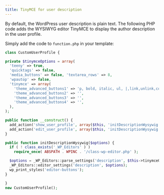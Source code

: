 ```yaml
---
title: TinyMCE for user description
---
```


By default, the WordPress user description is plain text. The following PHP code adds the WYSIWYG editor TinyMCE to
display the author description in the user profile.

Simply add the code to `function.php` in your template:

```php
class CustomUserProfile {

private $tinymceOptions = array(
  'teeny' => true,
  'quicktags' => false,
  'media_buttons' => false, 'textarea_rows' => 8,
  'wpautop' => false,
  'tinymce' => array(
    'theme_advanced_buttons1' => 'p, bold, italic, ul, |,link,unlink,code',
    'theme_advanced_buttons2' => '',
    'theme_advanced_buttons3' => '',
    'theme_advanced_buttons4' => '',
  ),
);

public function __construct() {
  add_action('show_user_profile', array($this, 'initDescriptionWysywig'));
  add_action('edit_user_profile', array($this, 'initDescriptionWysywig'));
}

public function initDescriptionWysywig($options) {
  if ( ! class_exists('_WP_Editors' ) )
    require_once( ABSPATH . WPINC . '/class-wp-editor.php' );

  $options = _WP_Editors::parse_settings('description', $this->tinymceOptions);
  _WP_Editors::editor_settings('description', $options);
  wp_print_styles('editor-buttons');
}

}
new CustomUserProfile();
```
